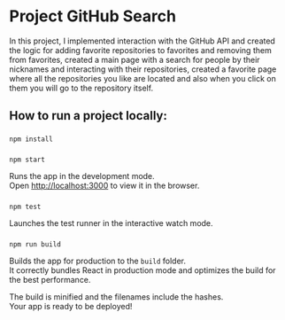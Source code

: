 # Project GitHub Search

In this project, I implemented interaction with the GitHub API and created the logic for adding favorite repositories to favorites and removing them from favorites, created a main page with a search for people by their nicknames and interacting with their repositories, created a favorite page where all the repositories you like are located and also when you click on them you will go to the repository itself.

## How to run a project locally:

###
```
npm install
```

### 
```
npm start
```

Runs the app in the development mode.\
Open [http://localhost:3000](http://localhost:3000) to view it in the browser.

###
```
npm test
```

Launches the test runner in the interactive watch mode.

### 
```
npm run build
```

Builds the app for production to the `build` folder.\
It correctly bundles React in production mode and optimizes the build for the best performance.

The build is minified and the filenames include the hashes.\
Your app is ready to be deployed!
